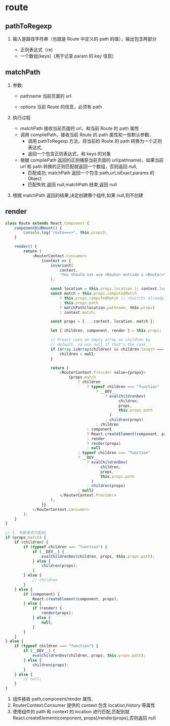 # route

## pathToRegexp

1. 输入是路径字符串（也就是 Route 中定义的 path 的值），输出包含两部分

    - 正则表达式（re)
    - 一个数组(keys)（用于记录 param 的 key 信息）

## matchPath

1. 参数:

    - pathname 当前页面的 url

    - options 当前 Route 的信息，必须有 path

2. 执行过程

    - matchPath 接收当前页面的 url，和当前 Route 的 path 属性
    - 调用 compilePath，接收当前 Route 的 path 属性和一些默认参数，
        - 调用 pathToRegexp 方法，将当前的 Route 的 path 转换为一个正则表达式,
        - 返回一个包含正则表达式，和 keys 的对象
    - 根据 compilePath 返回的正则捕获当前页面的 url(pathname)，如果当前 url 和 path 转换的正则匹配就返回一个数组，否则返回 null,
        - 匹配成功, matchPath 返回一个包含 path,url,isExact,params 的 Object
        - 匹配失败,返回 null,matchPath 结束,返回 null

3. 根据 matchPath 返回的结果,决定创建哪个组件,如果 null,则不创建

## render

```js
class Route extends React.Component {
    componentDidMount() {
        console.log("route===>", this.props);
    }

    render() {
        return (
            <RouterContext.Consumer>
                {context => {
                    invariant(
                        context,
                        "You should not use <Route> outside a <Router>"
                    );

                    const location = this.props.location || context.location;
                    const match = this.props.computedMatch
                        ? this.props.computedMatch // <Switch> already computed the match for us
                        : this.props.path
                        ? matchPath(location.pathname, this.props)
                        : context.match;

                    const props = { ...context, location, match };

                    let { children, component, render } = this.props;

                    // Preact uses an empty array as children by
                    // default, so use null if that's the case.
                    if (Array.isArray(children) && children.length === 0) {
                        children = null;
                    }

                    return (
                        <RouterContext.Provider value={props}>
                            {props.match
                                ? children
                                    ? typeof children === "function"
                                        ? __DEV__
                                            ? evalChildrenDev(
                                                  children,
                                                  props,
                                                  this.props.path
                                              )
                                            : children(props)
                                        : children
                                    : component
                                    ? React.createElement(component, props)
                                    : render
                                    ? render(props)
                                    : null
                                : typeof children === "function"
                                ? __DEV__
                                    ? evalChildrenDev(
                                          children,
                                          props,
                                          this.props.path
                                      )
                                    : children(props)
                                : null}
                        </RouterContext.Provider>
                    );
                }}
            </RouterContext.Consumer>
        );
    }
}
```

```js
// 1. 判断是否匹配到,
if (props.match) {
    if (children) {
        if (typeof children === "function") {
            if (__DEV__) {
                evalChildrenDev(children, props, this.props.path);
            } else {
                children(props);
            }
        } else {
            // children
        }
    } else {
        if (component) {
            React.createElement(component, props);
        } else {
            if (render) {
                render(props);
            } else {
                null;
            }
        }
    }
} else {
    if (typeof children === "function") {
        if (__DEV__) {
            evalChildrenDev(children, props, this.props.path);
        } else {
            children(props);
        }
    } else {
        // null;
    }
}
```

1. 组件接收 path,component/render 属性,
2. RouterContext.Consumer 提供的 context 包含 location,history 等属性
3. 使用组件的 path 和 context 的 location 进行匹配,匹配到就 React.createElement(component, props)/render(props),否则返回 null
